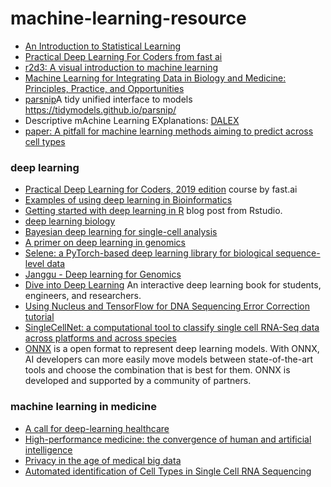 # machine-learning-resource

* [An Introduction to Statistical Learning](https://www-bcf.usc.edu/~gareth/ISL/)
* [Practical Deep Learning For Coders from fast ai](http://course.fast.ai/) 
* [r2d3: A visual introduction to machine learning](http://www.r2d3.us/)
* [Machine Learning for Integrating Data in Biology and Medicine: Principles, Practice, and Opportunities](https://arxiv.org/abs/1807.00123)
* [parsnip](https://github.com/tidymodels/parsnip)A tidy unified interface to models https://tidymodels.github.io/parsnip/
* Descriptive mAchine Learning EXplanations: [DALEX](https://pbiecek.github.io/DALEX/)
* [paper: A pitfall for machine learning methods aiming to predict across cell types](https://www.biorxiv.org/content/early/2019/01/04/512434)

### deep learning

* [Practical Deep Learning for Coders, 2019 edition](https://course.fast.ai/) course by fast.ai
* [Examples of using deep learning in Bioinformatics](https://github.com/lykaust15/Deep_learning_examples)
* [Getting started with deep learning in R](https://blogs.rstudio.com/tensorflow/posts/2018-09-07-getting-started/) blog post from Rstudio.  
* [deep learning biology](https://github.com/hussius/deeplearning-biology)
* [Bayesian deep learning for single-cell analysis](https://www.nature.com/articles/s41592-018-0230-9)
* [A primer on deep learning in genomics](https://www.nature.com/articles/s41588-018-0295-5)
* [Selene: a PyTorch-based deep learning library for biological sequence-level data](https://www.biorxiv.org/content/early/2018/12/14/438291)
* [Janggu - Deep learning for Genomics](https://github.com/BIMSBbioinfo/janggu)
* [Dive into Deep Learning](http://en.diveintodeeplearning.org/) An interactive deep learning book for students, engineers, and researchers.
* [Using Nucleus and TensorFlow for DNA Sequencing Error Correction](https://medium.com/tensorflow/using-nucleus-and-tensorflow-for-dna-sequencing-error-correction-47f3f7fc1a50) [tutorial](https://colab.research.google.com/github/google/nucleus/blob/master/nucleus/examples/dna_sequencing_error_correction.ipynb)
* [SingleCellNet: a computational tool to classify single cell RNA-Seq data across platforms and across species](https://www.biorxiv.org/content/early/2018/12/31/508085)
* [ONNX](http://onnx.ai/) is a open format to represent deep learning models. With ONNX, AI developers can more easily move models between state-of-the-art tools and choose the combination that is best for them. ONNX is developed and supported by a community of partners.

### machine learning in medicine 
* [A call for deep-learning healthcare](https://www.nature.com/articles/s41591-018-0320-3)
* [High-performance medicine: the convergence of human and artificial intelligence](https://www.nature.com/articles/s41591-018-0300-7)
* [Privacy in the age of medical big data](https://www.nature.com/articles/s41591-018-0272-7)
* [Automated identification of Cell Types in Single Cell RNA Sequencing](https://www.biorxiv.org/content/10.1101/532093v1)
